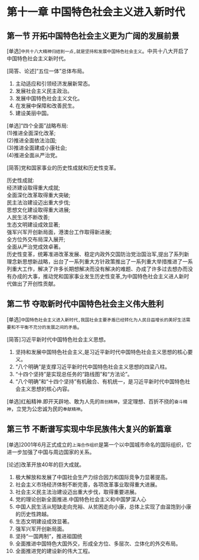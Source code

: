 # 第十一章 中国特色社会主义进入新时代

## 第一节 开拓中国特色社会主义更为广阔的发展前景

[单选]`中共十八大精神归结到一点,就是坚持和发展中国特色社会主义`。中共十八大开启了中国特色社会主义新时代。

[简答、论述]“五位一体”总体布局。

1. 主动适应和引领经济发展新常态。
2. 发展社会主义民主政治。
3. 发展中国特色社会主义文化。
4. 在发展中保障和改善民生。
5. 建设美丽中国。

[单选]“四个全面”战略布局:  
(1)推进全面深化改革;  
(2)推进全面依法治国;  
(3)推进全面建成小康社会;  
(4)推进全面从严治党。

[简答]党和国家事业的历史性成就和历史性变革。

历史性成就:  
经济建设取得重大成就;  
全面深化改革取得重大突破;  
民主法治建设迈出重大步伐;  
思想文化建设取得重大进展;  
人民生活不断改善;  
生态文明建设成效显著;  
强军兴军开创新局面，港澳台工作取得新进展;  
全方位外交布局深入展开;  
全面从严治党成效卓著。  
历史性变革，统筹准进改革发展、稳定内政外交国防治党治国治军,提出了系列新理念新思想新战略，出台了一系列重大方针政策推出了一系列重大举措推进了一系列重大工作，解决了许多长期想解决而没有解决的难题、办成了许多过去想办而没有办成的大事，推动党和国家事业发生历史性变革,为中国特色社会主义进人新时代做出了开创性贡献。

## 第二节 夺取新时代中国特色社会主义伟大胜利

[单选]`中国特色社会主义进入新时代,我国社会主要矛盾已经转化为人民日益增长的美好生活需要和不平衡不充分的发展之间的矛盾`。

[简答]习近平新时代中国特色社会主义思想。

1. 坚持和发展中国特色社会主义,是习近平新时代中国特色社会主义思想的核心要义。
2. “八个明确”是支撑习近平新时代中国特色社会主义思想的四梁八柱。
3. “十四个坚持”是实现总任务的“路线图”和“方法论”。
4. “八个明确”和“十四个坚持”有机融合、有机统一，是习近平新时代中国特色社会主义思想的核心内容。

[单选]红船精神.即开天辟地、敢为人先的`首创精神`，坚定理想、百折不挠的`奋斗精神`，立党为公忠诚为民的`奉献精神`。

## 第三节 不断谱写实现中华民族伟大复兴的新篇章

[单选]2001年6月正式成立的`上海合作组织`是第一个以中国城市命名的国际组织，它进一步加强了中国与周边国家的关系。

[论述]改革开放40年的巨大成就。

1. 极大解放和发展了中国社会生产力综合因力和国际竞争力显著提高。
2. 社会主义市场经济体制不断完善，各项改革事业取得重大进展。
3. 社会主义民主法治建设迈出重大步伐，取得重要进展。
4. 党的理论创新全面推进.中国特色社会主义和中国梦深人心
5. 中国人民生活从短缺走向充裕、从贫困走向小康，总体上实现了由温饱到小康的历史性跨越。
6. 生态文明建设成效显著。
7. 强军兴军开创新局面。
8. 坚持“一国两制”，推进祖国统
9. 全面推进中国特色大国外交，形成全方位、多层次、立体化的外交布局。
10. 全面推进党的建设新的伟大工程。
